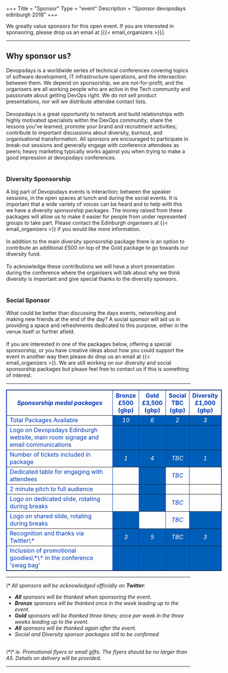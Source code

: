 +++
Title = "Sponsor"
Type = "event"
Description = "Sponsor devopsdays edinburgh 2018"
+++

We greatly value sponsors for this open event.  If you are interested in sponsoring, please drop us an email at [{{< email_organizers >}}].

<hr>

<h2>Why sponsor us?</h2>
Devopsdays is a worldwide series of technical conferences covering topics of software development, IT infrastructure operations, and the intersection between them.  We depend on sponsorship, we are not-for-profit, and the organisers are all working people who are active in the Tech community and passionate about getting DevOps right.  We do not sell product presentations, nor will we distribute attendee contact lists.
<br>
<br>
Devopsdays is a great opportunity to network and build relationships with highly motivated specialists within the DevOps community; share the lessons you've learned; promote your brand and recruitment activities; contribute to important discussions about diversity, burnout, and organisational transformation. All sponsors are encouraged to participate in break-out sessions and generally engage with conference attendees as peers; heavy marketing typically works against you when trying to make a good impression at devopsdays conferences.
<br>
<br>
<h3>Diversity Sponsorship</h3>
A big part of Devopsdays events is interaction; between the speaker sessions, in the open spaces at lunch and during the social events. It is important that a wide variety of voices can be heard and to help with this we have a diversity sponsorship packages. The money raised from these packages will allow us to make it easier for people from under represented groups to take part. Please contact the Edinburgh organisers at {{< email_organizers >}} if you would like more information.
<br>
<br>
In addition to the main diversity sponsorship package there is an option to contribute an additional £500 on top of the Gold package to go towards our diversity fund.
<br>
<br>
To acknowledge these contributions we will have a short presentation during the conference where the organisers will talk about why we think diversity is important and give special thanks to the diversity sponsors.
<br>
<br>
<h3>Social Sponsor</h3>
What could be better than discussing the days events, networking and making new friends at the end of the day? A social sponsor will aid us in providing a space and refreshments dedicated to this purpose, either in the venue itself or further afield.
<br>
<br>
If you are interested in one of the packages below, offering a special sponsorship, or you have creative ideas about how you could support the event in another way then please do drop us an email at {{< email_organizers >}}. We are still working on our diversity and social sponsorship packages but please feel free to contact us if this is something of interest.
<hr/>
<div style="width:590px; margin: 0 auto;">
<table border=1 cellspacing=1 cellpadding=3 style="color:#003CB6" bordercolor="003CB6">
  <tr>
    <th><i>Sponsorship medal packages</i></th>
    <th><center><b>Bronze<br />£500<br />(gbp)</center></b></th>
    <th><center><b>Gold<br />£3,500<br />(gbp)</center></b></th>
    <th><center><b>Social<br />TBC<br />(gbp)</center></b></th>
    <th><center><b>Diversity<br />£1,000<br />(gbp)</center></b></th>
  </tr>
<tr>
  <td>Total Packages Available</td>
  <td bgcolor="005EB8" style="color:white"><center><i>10</i></center></td>
  <td bgcolor="005EB8" style="color:white"><center><i>6</i></center></td>
  <td bgcolor="005EB8" style="color:white"><center><i>2</i></center></td>
  <td bgcolor="005EB8" style="color:white"><center><i>3</i></center></td>
</tr>
<tr>
  <td>Logo on Devopsdays Edinburgh website, main room signage and email communications</td>
  <td bgcolor="005EB8">&nbsp;</td>
  <td bgcolor="005EB8">&nbsp;</td>
  <td bgcolor="005EB8">&nbsp;</td>
  <td bgcolor="005EB8">&nbsp;</td>
</tr>
<tr>
  <td>Number of tickets included in package</td>
  <td bgcolor="005EB8" style="color:white" ><center><i>1</i></center></td>
  <td bgcolor="005EB8" style="color:white" ><center><i>4</i></center></td>
  <td bgcolor="005EB8" style="color:white" ><center><i>TBC</i></center></td>
  <td bgcolor="005EB8" style="color:white" ><center><i>1</i></center></td>
</tr>
<tr>
  <td>Dedicated table for engaging with attendees</td>
  <td>&nbsp;</td>
  <td bgcolor="005EB8" ><center><i></i></center></td>
  <td><center><i>TBC</i></center></td>
  <td><center><i>&nbsp;</i></center></td>
</tr>
<tr>
  <td>2 minute pitch to full audience</td>
  <td>&nbsp;</td>
  <td bgcolor="005EB8"  >&nbsp;</td>
  <td>&nbsp;</td>
  <td>&nbsp;</td>
</tr>
</tr>
<tr>
  <td>Logo on dedicated slide, rotating during breaks</td>
  <td>&nbsp;</td>
  <td bgcolor="005EB8" >&nbsp;</td>
  <td><center><i>TBC</i></center></td>
  <td><center><i>&nbsp;</i></center></td>
</tr>
<tr>
  <td>Logo on shared slide, rotating during breaks</td>
  <td bgcolor="005EB8" >&nbsp;</td>
  <td>&nbsp;</td>
  <td><center><i>TBC</i></center></td>
  <td bgcolor="005EB8"><center><i>&nbsp;</i></center></td>
</tr>
<tr>
  <td>Recognition and thanks via Twitter\*</td>
  <td bgcolor="005EB8" style="color:white" ><center><i>3</i></center></td>
  <td bgcolor="005EB8" style="color:white" ><center><i>5</i></center></td>
  <td bgcolor="005EB8" style="color:white" ><center><i>TBC</i></center></td>
  <td bgcolor="005EB8" style="color:white" ><center><i>3</i></center></td>
</tr>
<tr>
  <td>Inclusion of promotional goodies\*\* in the conference 'swag bag'</td>
  <td bgcolor="005EB8" >&nbsp;</td>
  <td bgcolor="005EB8" >&nbsp;</td>
  <td bgcolor="005EB8" >&nbsp;</td>
  <td bgcolor="005EB8" >&nbsp;</td>
</tr>
</table>
</div>
<hr/>
<i>\* All sponsors will be acknowledged officially on <strong>Twitter</strong>:
<ul>
  <li><strong>All</strong> sponsors will be thanked when sponsoring the event.</li>
  <li><strong>Bronze</strong> sponsors will be thanked once in the week leading up to the event.</li>
  <li><strong>Gold</strong> sponsors will be thanked three times; once per week in the three weeks leading up to the event.</li>
  <li><strong>All</strong> sponsors will be thanked again after the event.</li>
  <li>Social and Diversity sponsor packages still to be confirmed</li>
</ul>
<br/>
\*\* ie. Promotional flyers or small gifts. The flyers should be no larger than A5. Details on delivery will be provided.
</i>


<hr/>
